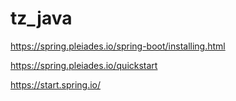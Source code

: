 # tz_java

https://spring.pleiades.io/spring-boot/installing.html

https://spring.pleiades.io/quickstart

https://start.spring.io/

